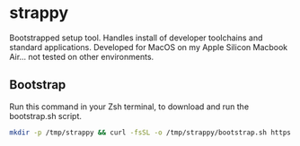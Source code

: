 # strappy
Bootstrapped setup tool. Handles install of developer toolchains and standard applications.
Developed for MacOS on my Apple Silicon Macbook Air... not tested on other environments.

## Bootstrap
Run this command in your Zsh terminal, to download and run the bootstrap.sh script.
```bash
mkdir -p /tmp/strappy && curl -fsSL -o /tmp/strappy/bootstrap.sh https://raw.githubusercontent.com/tigeryy2/strappy/main/install/bootstrap.sh && chmod +x /tmp/strappy/bootstrap.sh && /tmp/strappy/bootstrap.sh
```
